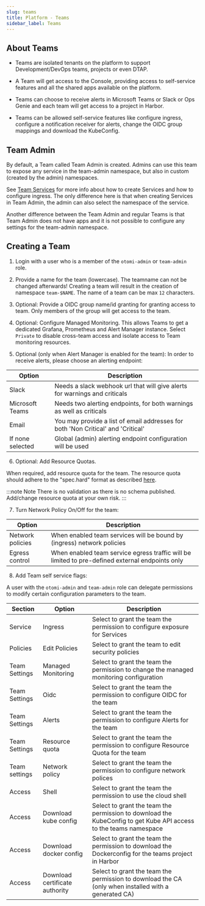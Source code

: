 ```yaml
---
slug: teams
title: Platform - Teams
sidebar_label: Teams
---
```


<!-- ![Console: Teams](../../img/platform-teams.png) -->

## About Teams

- Teams are isolated tenants on the platform to support Development/DevOps teams, projects or even DTAP.

- A Team will get access to the Console, providing access to self-service features and all the shared apps available on the platform.

- Teams can choose to receive alerts in Microsoft Teams or Slack or Ops Genie and each team will get access to a project in Harbor.

- Teams can be allowed self-service features like configure ingress, configure a notification receiver for alerts, change the OIDC group mappings and download the KubeConfig.

## Team Admin

By default, a Team called Team Admin is created. Admins can use this team to expose any service in the team-admin namespace, but also in custom (created by the admin) namespaces.

See [Team Services](../../for-devs/console/services.md) for more info about how to create Services and how to configure ingress. The only difference here is that when creating Services in Team Admin, the admin can also select the namespace of the service.

Another difference between the Team Admin and regular Teams is that Team Admin does not have apps and it is not possible to configure any settings for the team-admin namespace.

## Creating a Team

1. Login with a user who is a member of the `otomi-admin` or `team-admin` role.

2. Provide a name for the team (lowercase). The teamname can not be changed afterwards! Creating a team will result in the creation of namespace `team-$NAME`. The name of a team can be max `12` characters.

3. Optional: Provide a OIDC group name/id granting for granting access to team. Only members of the group will get access to the team.

4. Optional: Configure Managed Monitoring. This allows Teams to get a dedicated Grafana, Prometheus and Alert Manager instance. Select `Private` to disable cross-team access and isolate access to Team monitoring resources.

5. Optional (only when Alert Manager is enabled for the team): In order to receive alerts, please choose an alerting endpoint:

| Option           | Description                                                                      |
| ---------------- | -------------------------------------------------------------------------------- |
| Slack            | Needs a slack webhook url that will give alerts for warnings and criticals       |
| Microsoft Teams  | Needs two alerting endpoints, for both warnings as well as criticals             |
| Email            | You may provide a list of email addresses for both 'Non Critical' and 'Critical' |
| If none selected | Global (admin) alerting endpoint configuration will be used                      |

6. Optional: Add Resource Quotas.

When required, add resource quota for the team. The resource quota should adhere to the "spec.hard" format as described [here](https://kubernetes.io/docs/concepts/policy/resource-quotas/).

:::note Note
There is no validation as there is no schema published. Add/change resource quota at your own risk.
:::

7.  Turn Network Policy On/Off for the team:

| Option           | Description                                                                            |
| ---------------- | -------------------------------------------------------------------------------------- |
| Network policies | When enabled team services will be bound by (ingress) network policies                 |
| Egress control   | When enabled team service egress traffic will be limited to pre-defined external endpoints only |

8. Add Team self service flags:

A user with the `otomi-admin` and `team-admin` role can delegate permissions to modify certain configuration parameters to the team.

| Section | Option               | Description                                                                      |
| ------- | -------------------- | -------------------------------------------------------------------------------- |
| Service | Ingress | Select to grant the team the permission to configure exposure for Services |
| Policies | Edit Policies | Select to grant the team to edit security policies |
| Team Settings | Managed Monitoring | Select to grant the team the permission to change the managed monitoring configuration |
| Team Settings | Oidc | Select to grant the team the permission to configure OIDC for the team |
| Team Settings | Alerts | Select to grant the team the permission to configure Alerts for the team |
| Team Settings | Resource quota | Select to grant the team the permission to configure Resource Quota for the team |
| Team settings | Network policy | Select to grant the team the permission to configure network polices |
| Access | Shell | Select to grant the team the permission to use the cloud shell |
| Access | Download kube config | Select to grant the team the permission to download the KubeConfig to get Kube API access to the teams namespace |
| Access | Download docker config | Select to grant the team the permission to download the Dockerconfig for the teams project in Harbor |
| Access | Download certificate authority | Select to grant the team the permission to download the CA (only when installed with a generated CA) |
